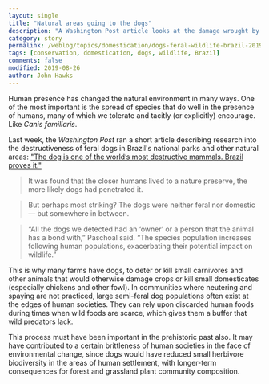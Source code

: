 ```yaml
---
layout: single
title: "Natural areas going to the dogs"
description: "A Washington Post article looks at the damage wrought by dogs in Brazil's natural areas."
category: story
permalink: /weblog/topics/domestication/dogs-feral-wildlife-brazil-2019.html
tags: [conservation, domestication, dogs, wildlife, Brazil]
comments: false
modified: 2019-08-26
author: John Hawks
---
```



Human presence has changed the natural environment in many ways. One of the most important is the spread of species that do well in the presence of humans, many of which we tolerate and tacitly (or explicitly) encourage. Like <em>Canis familiaris</em>.

Last week, the <em>Washington Post</em> ran a short article describing research into the destructiveness of feral dogs in Brazil's national parks and other natural areas: <a href="https://www.washingtonpost.com/world/the_americas/the-dog-is-one-of-the-worlds-most-destructive-mammals-brazil-proves-it/2019/08/19/c37a1250-a8da-11e9-8733-48c87235f396_story.html">"The dog is one of the world’s most destructive mammals. Brazil proves it."</a>

<blockquote>It was found that the closer humans lived to a nature preserve, the more likely dogs had penetrated it.</blockquote>

<blockquote>But perhaps most striking? The dogs were neither feral nor domestic — but somewhere in between.</blockquote>

<blockquote>“All the dogs we detected had an ‘owner’ or a person that the animal has a bond with,” Paschoal said. “The species population increases following human populations, exacerbating their potential impact on wildlife.”</blockquote>

This is why many farms have dogs, to deter or kill small carnivores and other animals that would otherwise damage crops or kill small domesticates (especially chickens and other fowl). In communities where neutering and spaying are not practiced, large semi-feral dog populations often exist at the edges of human societies. They can rely upon discarded human foods during times when wild foods are scarce, which gives them a buffer that wild predators lack.

This process must have been important in the prehistoric past also. It may have contributed to a certain brittleness of human societies in the face of environmental change, since dogs would have reduced small herbivore biodiversity in the areas of human settlement, with longer-term consequences for forest and grassland plant community composition.
